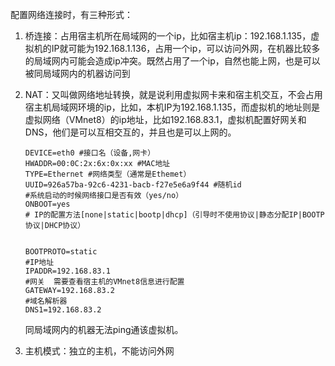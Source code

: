 配置网络连接时，有三种形式：

1. 桥连接：占用宿主机所在局域网的一个ip，比如宿主机ip：192.168.1.135，虚拟机的IP就可能为192.168.1.136，占用一个ip，可以访问外网，在机器比较多的局域网内可能会造成ip冲突。既然占用了一个ip，自然也能上网，也是可以被同局域网内的机器访问到

2. NAT：又叫做网络地址转换，就是说利用虚拟网卡来和宿主机交互，不会占用宿主机局域网环境的ip，比如，本机IP为192.168.1.135，而虚拟机的地址则是虚拟网络（VMnet8）的ip地址，比如192.168.83.1，虚拟机配置好网关和DNS，他们是可以互相交互的，并且也是可以上网的。

   ```
   DEVICE=eth0 #接口名（设备,网卡）
   HWADDR=00:0C:2x:6x:0x:xx #MAC地址
   TYPE=Ethernet #网络类型（通常是Ethemet）
   UUID=926a57ba-92c6-4231-bacb-f27e5e6a9f44 #随机id
   #系统启动的时候网络接口是否有效（yes/no）
   ONBOOT=yes 
   # IP的配置方法[none|static|bootp|dhcp]（引导时不使用协议|静态分配IP|BOOTP协议|DHCP协议）
   
   
   BOOTPROTO=static
   #IP地址
   IPADDR=192.168.83.1 
   #网关  需要查看宿主机的VMnet8信息进行配置
   GATEWAY=192.168.83.2 
   #域名解析器
   DNS1=192.168.83.2
   ```

   同局域网内的机器无法ping通该虚拟机。

3. 主机模式：独立的主机，不能访问外网